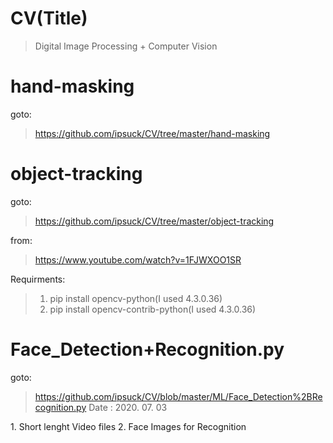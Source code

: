 # CV(Title)
> Digital Image Processing + Computer Vision



# hand-masking
goto:
> https://github.com/ipsuck/CV/tree/master/hand-masking




# object-tracking
goto:
> https://github.com/ipsuck/CV/tree/master/object-tracking

from: 
> https://www.youtube.com/watch?v=1FJWXOO1SR

Requirments:
> 1. pip install opencv-python(I used 4.3.0.36)
> 2. pip install opencv-contrib-python(I used 4.3.0.36)

# Face_Detection+Recognition.py
goto:
> https://github.com/ipsuck/CV/blob/master/ML/Face_Detection%2BRecognition.py
Date : 2020. 07. 03

<Usage>
1. Short lenght Video files
2. Face Images for Recognition

